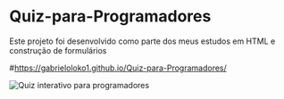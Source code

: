 # Quiz-para-Programadores
Este projeto foi desenvolvido como parte dos meus estudos em HTML e construção de formulários

#https://gabrieloloko1.github.io/Quiz-para-Programadores/

![Quiz interativo para programadores](https://github.com/user-attachments/assets/9c906c73-a4cd-41e6-ae17-3a6f5987fccd)


